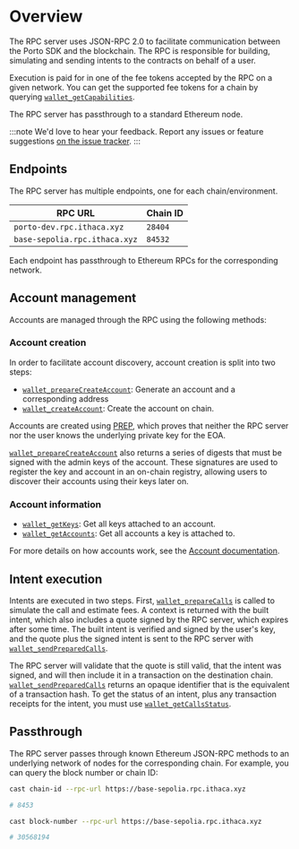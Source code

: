 # Overview

The RPC server uses JSON-RPC 2.0 to facilitate communication between the Porto SDK and the blockchain. The RPC is responsible for building, simulating and sending intents to the contracts on behalf of a user.

Execution is paid for in one of the fee tokens accepted by the RPC on a given network. You can get the supported fee tokens for a chain by querying [`wallet_getCapabilities`].

The RPC server has passthrough to a standard Ethereum node.

:::note
We'd love to hear your feedback. Report any issues or feature suggestions [on the issue tracker](https://github.com/ithacaxyz/rpc-server-issues).
:::

## Endpoints

The RPC server has multiple endpoints, one for each chain/environment.

| RPC URL                       | Chain ID |
| ----------------------------- | -------- |
| `porto-dev.rpc.ithaca.xyz`    | `28404`  |
| `base-sepolia.rpc.ithaca.xyz` | `84532`  |

Each endpoint has passthrough to Ethereum RPCs for the corresponding network.

## Account management

Accounts are managed through the RPC using the following methods:

### Account creation

In order to facilitate account discovery, account creation is split into two steps:

- [`wallet_prepareCreateAccount`]: Generate an account and a corresponding address
- [`wallet_createAccount`]: Create the account on chain.

Accounts are created using [PREP], which proves that neither the RPC server nor the user knows the underlying private key for the EOA.

[`wallet_prepareCreateAccount`] also returns a series of digests that must be signed with the admin keys of the account. These signatures are used to register the key and account in an on-chain registry, allowing users to discover their accounts using their keys later on.

### Account information

- [`wallet_getKeys`]: Get all keys attached to an account.
- [`wallet_getAccounts`]: Get all accounts a key is attached to.

For more details on how accounts work, see the [Account documentation](#TODO).

## Intent execution

Intents are executed in two steps. First, [`wallet_prepareCalls`] is called to simulate the call and estimate fees. A context is returned with the built intent, which also includes a quote signed by the RPC server, which expires after some time. The built intent is verified and signed by the user's key, and the quote plus the signed intent is sent to the RPC server with [`wallet_sendPreparedCalls`].

The RPC server will validate that the quote is still valid, that the intent was signed, and will then include it in a transaction on the destination chain. [`wallet_sendPreparedCalls`] returns an opaque identifier that is the equivalent of a transaction hash. To get the status of an intent, plus any transaction receipts for the intent, you must use [`wallet_getCallsStatus`].

## Passthrough

The RPC server passes through known Ethereum JSON-RPC methods to an underlying network of nodes for the corresponding chain. For example, you can query the block number or chain ID:

```sh
cast chain-id --rpc-url https://base-sepolia.rpc.ithaca.xyz

# 8453
```

```sh
cast block-number --rpc-url https://base-sepolia.rpc.ithaca.xyz

# 30568194
```

[`wallet_getCapabilities`]: /rpc-server/wallet_getCapabilities
[`wallet_prepareCreateAccount`]: /rpc-server/wallet_prepareCreateAccount
[`wallet_createAccount`]: /rpc-server/wallet_createAccount
[`wallet_getKeys`]: /rpc-server/wallet_getKeys
[`wallet_getAccounts`]: /rpc-server/wallet_getAccounts
[`wallet_prepareCalls`]: /rpc-server/wallet_prepareCalls
[`wallet_sendPreparedCalls`]: /rpc-server/wallet_sendPreparedCalls
[`wallet_getCallsStatus`]: /rpc-server/wallet_getCallsStatus
[PREP]: https://blog.biconomy.io/prep-deep-dive/
